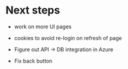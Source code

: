 # Next steps
- work on more UI pages
- cookies to avoid re-login on refresh of page
- Figure out API -> DB integration in Azure

- Fix back button